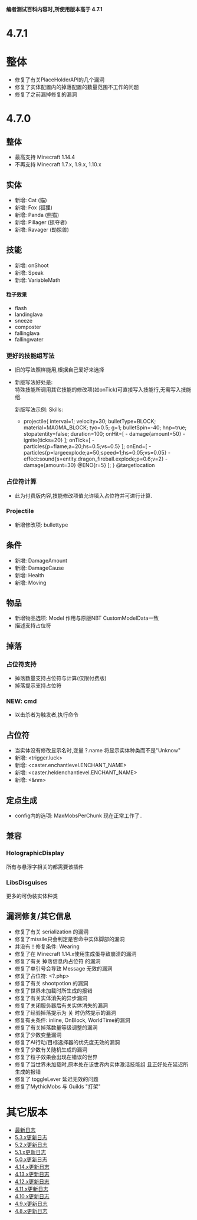 
**编者测试百科内容时,所使用版本高于 4.7.1**

4.7.1
================

整体
========
- 修复了有关PlaceHolderAPI的几个漏洞
- 修复了实体配置内的掉落配置的数量范围不工作的问题
- 修复了之前漏掉修复的漏洞

4.7.0
========

整体
------

- 最高支持 Minecraft 1.14.4
- 不再支持 Minecraft 1.7.x, 1.9.x, 1.10.x

实体
------
- 新增: Cat (猫)
- 新增: Fox (狐狸)
- 新增: Panda (熊猫)
- 新增: Pillager (掠夺者)
- 新增: Ravager (劫掠兽)

技能
---------

- 新增: onShoot
- 新增: Speak
- 新增: VariableMath

#### 粒子效果
-   flash
-   landinglava
-   sneeze
-   composter
-   fallinglava
-   fallingwater

### 更好的技能组写法

- 旧的写法照样能用,根据自己爱好来选择  
- 新版写法好处是:  
  特殊技能所调用其它技能的修改项(如onTick)可直接写入技能行,无需写入技能组.

    新版写法示例:
     Skills:
     - projectile{
         interval=1; velocity=30; bulletType=BLOCK; material=MAGMA_BLOCK; tyo=0.5; g=1; bulletSpin=-40; hnp=true; stopatentity=false; duration=100;
         onHit=[
             - damage{amount=50}
             - ignite{ticks=20}
         ];
         onTick=[
             - particles{p=flame;a=20;hs=0.5;vs=0.5}
         ];
         onEnd=[
             - particles{p=largeexplode;a=50;speed=1;hs=0.05;vs=0.05}
             - effect:sound{s=entity.dragon_fireball.explode;p=0.6;v=2}
             - damage{amount=30} @ENO{r=5}
         ];
     } @targetlocation



### 占位符计算
- 此为付费版内容,技能修改项值允许填入占位符并可进行计算.

### Projectile
- 新增修改项: bullettype

条件
----------

- 新增: DamageAmount
- 新增: DamageCause
- 新增: Health
- 新增: Moving

物品
-----

- 新增物品选项: Model 作用与原版NBT CustomModelData一致
- 描述支持占位符

掉落
-----

### 占位符支持
- 掉落数量支持占位符与计算(仅限付费版)
- 掉落提示支持占位符

### NEW: cmd
- 以击杀者为触发者,执行命令

占位符
------------

- 当实体没有修改显示名时,变量 ?.name 将显示实体种类而不是"Unknow"
- 新增: &lt;trigger.luck&gt;
- 新增: &lt;caster.enchantlevel.ENCHANT_NAME&gt;
- 新增: &lt;caster.heldenchantlevel.ENCHANT_NAME&gt;
- 新增: &lt;&nm&gt;

定点生成
------
- config内的选项: MaxMobsPerChunk 现在正常工作了..

兼容
-------------

### HolographicDisplay

所有与悬浮字相关的都需要该插件

### LibsDisguises

更多的可伪装实体种类

漏洞修复/其它信息
-----------------



-   修复了有关 serialization 的漏洞
-   修复了missile只会判定是否命中实体脚部的漏洞
-   并没有！修复条件: Wearing
-   修复了在 Minecraft 1.14.x使用生成蛋导致崩溃的漏洞
-   修复了有关 掉落信息内占位符 的漏洞
-   修复了单引号会导致 Message 无效的漏洞
-   修复了占位符: &lt;?.php&gt;
-   修复了有关 shootpotion 的漏洞
-   修复了世界未加载时所生成的报错
-   修复了有关实体消失的异步漏洞
-   修复了关闭服务器后有关实体消失的漏洞
-   修复了经验掉落提示为 关 时仍然提示的漏洞
-   修复有关条件: inline, OnBlock, WorldTime的漏洞
-   修复了有关掉落数量等级调整的漏洞
-   修复了少数变量漏洞
-   修复了AI行动/目标选择器的优先度无效的漏洞
-   修复了少数有关随机生成的漏洞
-   修复了粒子效果会出现在错误的世界
-   修复了当世界未加载时,原本处在该世界内实体激活技能组 且正好处在延迟所生成的报错
-   修复了 toggleLever 延迟无效的问题
-   修复了MythicMobs 与 Guilds "打架"

其它版本
================
-   [最新日志](/更新日志)
-   [5.3.x更新日志](/更新日志/5.3.x更新日志)
-   [5.2.x更新日志](/更新日志/5.2.x更新日志)
-   [5.1.x更新日志](/更新日志/5.1.x更新日志)
-   [5.0.x更新日志](/更新日志/5.0.x更新日志)
-   [4.14.x更新日志](/更新日志/4.14.x更新日志)
-   [4.13.x更新日志](/更新日志/4.13.x更新日志)
-   [4.12.x更新日志](/更新日志/4.12.x更新日志)
-   [4.11.x更新日志](/更新日志/4.11.x更新日志)
-   [4.10.x更新日志](/更新日志/4.10.x更新日志)
-   [4.9.x更新日志](/更新日志/4.9.x更新日志)
-   [4.8.x更新日志](/更新日志/4.8.x更新日志)
